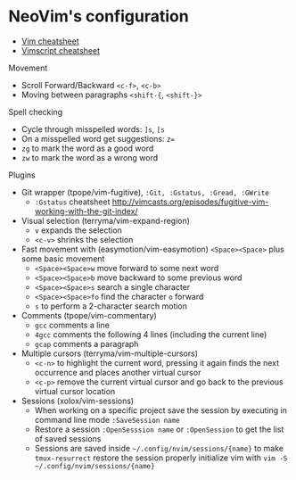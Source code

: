 NeoVim's configuration
======

- [Vim cheatsheet](https://cdn.shopify.com/s/files/1/0165/4168/files/preview.png)
- [Vimscript cheatsheet](http://ricostacruz.com/cheatsheets/vimscript.html)

Movement
- Scroll Forward/Backward `<c-f>`, `<c-b>`
- Moving between paragraphs `<shift-{`, `<shift-}>`

Spell checking
- Cycle through misspelled words: `]s`, `[s`
- On a misspelled word get suggestions: `z=`
- `zg` to mark the word as a good word
- `zw` to mark the word as a wrong word

Plugins
- Git wrapper (tpope/vim-fugitive), `:Git, :Gstatus, :Gread, :GWrite`
  - `:Gstatus` cheatsheet http://vimcasts.org/episodes/fugitive-vim-working-with-the-git-index/
- Visual selection (terryma/vim-expand-region)
  - `v` expands the selection
  - `<c-v>` shrinks the selection
- Fast movement with (easymotion/vim-easymotion) `<Space><Space>` plus some basic movement
  - `<Space><Space>w` move forward to some next word
  - `<Space><Space>b` move backward to some previous word
  - `<Space><Space>s` search a single character
  - `<Space><Space>fo` find the character `o` forward
  - `s` to perform a 2-character search motion
- Comments (tpope/vim-commentary)
  - `gcc` comments a line
  - `4gcc` comments the following 4 lines (including the current line)
  - `gcap` comments a paragraph
- Multiple cursors (terryma/vim-multiple-cursors)
  - `<c-n>` to highlight the current word, pressing it again finds the next occurrence and places another virtual cursor
  - `<c-p>` remove the current virtual cursor and go back to the previous virtual cursor location
- Sessions (xolox/vim-sessions)
  - When working on a specific project save the session by executing in command line mode `:SaveSession name`
  - Restore a session `:OpenSesssion name` or `:OpenSession` to get the list of saved sessions
  - Sessions are saved inside `~/.config/nvim/sessions/{name}` to make `tmux-resurrect` restore the session properly initialize vim with `vim -S ~/.config/nvim/sessions/{name}`


